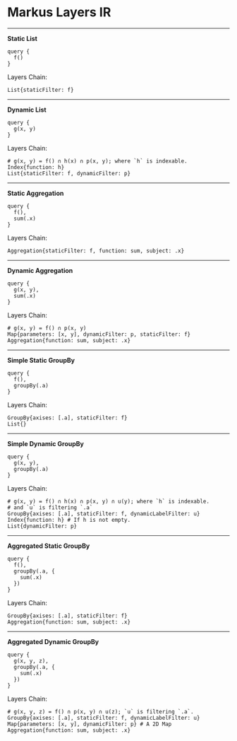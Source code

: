 # Markus Layers IR

---
**Static List**
```markus
query {
  f()
}
```
Layers Chain:
```
List{staticFilter: f}
```

---
**Dynamic List**
```markus
query {
  g(x, y)
}
```
Layers Chain:
```
# g(x, y) = f() ∩ h(x) ∩ p(x, y); where `h` is indexable.
Index{function: h}
List{staticFilter: f, dynamicFilter: p}
```

---
**Static Aggregation**
```markus
query {
  f(),
  sum(.x)
}
```
Layers Chain:
```
Aggregation{staticFilter: f, function: sum, subject: .x}
```

---
**Dynamic Aggregation**
```markus
query {
  g(x, y),
  sum(.x)
}
```
Layers Chain:
```
# g(x, y) = f() ∩ p(x, y)
Map{parameters: [x, y], dynamicFilter: p, staticFilter: f}
Aggregation{function: sum, subject: .x}
```

---
**Simple Static GroupBy**
```markus
query {
  f(),
  groupBy(.a)
}
```
Layers Chain:
```
GroupBy{axises: [.a], staticFilter: f}
List{}
```

---
**Simple Dynamic GroupBy**
```markus
query {
  g(x, y),
  groupBy(.a)
}
```
Layers Chain:
```
# g(x, y) = f() ∩ h(x) ∩ p(x, y) ∩ u(y); where `h` is indexable.
# and `u` is filtering `.a`
GroupBy{axises: [.a], staticFilter: f, dynamicLabelFilter: u}
Index{function: h} # If h is not empty.
List{dynamicFilter: p}
```

---
**Aggregated Static GroupBy**
```markus
query {
  f(),
  groupBy(.a, {
    sum(.x)
  })
}
```
Layers Chain:
```
GroupBy{axises: [.a], staticFilter: f}
Aggregation{function: sum, subject: .x}
```

---
**Aggregated Dynamic GroupBy**
```markus
query {
  g(x, y, z),
  groupBy(.a, {
    sum(.x)
  })
}
```
Layers Chain:
```
# g(x, y, z) = f() ∩ p(x, y) ∩ u(z); `u` is filtering `.a`.
GroupBy{axises: [.a], staticFilter: f, dynamicLabelFilter: u}
Map{parameters: [x, y], dynamicFilter: p} # A 2D Map
Aggregation{function: sum, subject: .x}
```